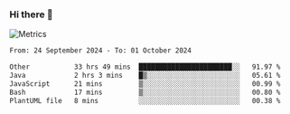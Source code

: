 ### Hi there 👋

![Metrics](https://github.com/radoapx/radoapx/blob/main/github-metrics.svg)

<!--START_SECTION:waka-->

```txt
From: 24 September 2024 - To: 01 October 2024

Other           33 hrs 49 mins  ███████████████████████░░   91.97 %
Java            2 hrs 3 mins    █▒░░░░░░░░░░░░░░░░░░░░░░░   05.61 %
JavaScript      21 mins         ▒░░░░░░░░░░░░░░░░░░░░░░░░   00.99 %
Bash            17 mins         ▒░░░░░░░░░░░░░░░░░░░░░░░░   00.80 %
PlantUML file   8 mins          ░░░░░░░░░░░░░░░░░░░░░░░░░   00.38 %
```

<!--END_SECTION:waka-->

<!--
**radoapx/radoapx** is a ✨ _special_ ✨ repository because its `README.md` (this file) appears on your GitHub profile.

Here are some ideas to get you started:

- 🔭 I’m currently working on ...
- 🌱 I’m currently learning ...
- 👯 I’m looking to collaborate on ...
- 🤔 I’m looking for help with ...
- 💬 Ask me about ...
- 📫 How to reach me: ...
- 😄 Pronouns: ...
- ⚡ Fun fact: ...
-->
